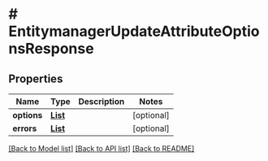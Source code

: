 # # EntitymanagerUpdateAttributeOptionsResponse


## Properties 


Name | Type | Description | Notes
------------ | ------------- | ------------- | -------------
**options**| [**List<EntitymanagerAttributeOption>**](EntitymanagerAttributeOption.md) |   | [optional]
**errors**| [**List<EntitymanagerAttributeOptionErrors>**](EntitymanagerAttributeOptionErrors.md) |   | [optional]


[[Back to Model list]](../../README.md#models) [[Back to API list]](../../README.md#endpoints) [[Back to README]](../../README.md)

